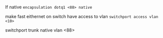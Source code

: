 If native
`encapsulation dotq1 <88> native`

make fast eithernet on switch have access to vlan
`switchport access vlan <10>`

switchport trunk native vlan <88>